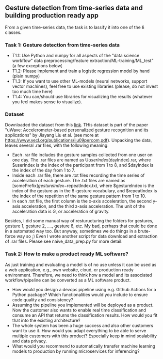 ## Gesture detection from time-series data and building production ready app
From a given time-series data, the task is to lassify it into one of the 8 classes. 


### Task 1: Gesture detection from time-series data 

  - T1.1: Use Python and numpy for all aspects of the "data science workflow" data preprocessing/feature extraction/ML-training/ML_test" (a few exceptions below)
  - T1.2: Please implement and train a logistic regression model by hand (plain numpy)
  - T1.3: If you want to use other ML-models (neural networks, support vector machines), feel free to use existing libraries (please, do not invest too much time here)
  - T1.4: You can/should use libraries for visualizing the results (whatever you feel makes sense to visualize).

### Dataset
Downloaded the dataset from this [link](zhen-wang.appspot.com/rice/files/uwave/uWaveGestureLibrary.zip). THis dataset is part of the paper "uWave: Accelerometer-based personalized gesture recognition and its applications" by Jiayang Liu et al. (see more at https://www.yecl.org/publications/liu09percom.pdf). Unpacking the data, leaves several .rar files, with the following meaning:

  - Each .rar file includes the gesture samples collected from one user on one day. The .rar files are named as U$userIndex ($dayIndex).rar, where $userIndex is the index of the participant from 1 to 8, and $dayIndex is the index of the day from 1 to 7.
  - Inside each .rar file, there are .txt files recording the time series of acceleration of each gesture. The .txt files are named as [somePrefix]$gestureIndex-$repeatIndex.txt, where $gestureIndex is the index of the gesture as in the 8-gesture vocabulary, and $repeatIndex is the index of the repetition of the same gesture pattern from 1 to 10.
  - In each .txt file, the first column is the x-axis acceleration, the second y-axis acceleration, and the third z-axis acceleration. The unit of the acceleration data is G, or acceleration of gravity. 

Besides, I did some manual way of resturucturing the folders for gestures, gesture 1, gesture 2, ...., gesture 8, etc. My bad, perhaps that could be done in a automated way too. But anyway, sometimes we do things in a brute-force way so ;) Even I wrote another script for data download and extraction of .rar files. Please see naive_data_prep.py for more detail. 

### Task 2: How to make a product ready ML software?
As just training and evaluating a model is of no use unless it can be used as a web application, e.g., own website, cloud, or production ready environment. Therefore, we need to think how a model and its associated workflow/pipeline can be converted as a ML software product. 

  - How would you design a devops pipeline using e.g. Github Actions for a Python package? Which functionalities would you include to ensure code quality and consistency?
  - Assuming the pipeline you implemented will be deployed as a product. Now the customer also wants to enable real time classification and consume an API that returns
the classification results. How would you fit that into the existing architecture?
  - The whole system has been a huge success and also other customers want to use it. How would you adapt everything to be able to serve multiple customers with this
product? Especially keep in mind scalability and data privacy.
  - What would you recommend to automatically transfer machine learning models to production by running microservices for inferencing?
